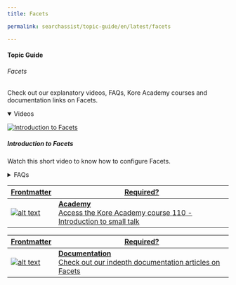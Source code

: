 ```yaml
---
title: Facets

permalink: searchassist/topic-guide/en/latest/facets

---
```

#### Topic Guide
###### Facets

  Check out our explanatory videos, FAQs, Kore Academy courses and documentation links on Facets.

<details class="introduction-video" open>
  <summary>Videos
  </summary>
  
   [![Introduction to Facets](images/VideoCoverImage.png)](https://drive.google.com/file/d/1c1s43uZudmR0lqYGUinghJtHetPpQm90/view?usp=sharing)

  ##### Introduction to Facets 
  Watch this short video to know how to configure Facets.

</details>

<details>
  <summary>FAQs
  </summary>

  <a class="doc-link" target="_blank" href="https://docs.kore.ai/searchassist/concepts/managing-relevance/managing-relevance/#Creating_Facets">
 
  What are Facets and its types in Searchassist?

</a>

 <a class="doc-link" target="_blank" href="https://docs.kore.ai/searchassist/concepts/managing-relevance/managing-relevance/#Filter_Facets">
 
 How to configure a Filter Facet?

</a>
 
  
<a class="doc-link" target="_blank" href="https://docs.kore.ai/searchassist/concepts/managing-relevance/managing-relevance/#Sortable_Facets">

  How to configure a Sortable Facet?

</a>
  
  <a class="doc-link" target="_blank" href="https://docs.kore.ai/searchassist/concepts/managing-relevance/managing-relevance/#Tab_Facets">
 
  How to configure a Tab Facet?

</a>


</details>



<a class="doc-link" target="_blank" href="https://academy.kore.ai/learningpath/course-110---introduction-to-small-talk">
 

| Frontmatter | Required? |
|-------------|-------------|
| ![alt text](images/docIcon.svg "Title") | **Academy**  <br /> Access the Kore Academy course 110 - Introduction to small talk | 


</a>


<a class="doc-link" target="_blank" href="https://docs.kore.ai/searchassist/concepts/managing-relevance/managing-relevance/#Creating_Facets">
 

| Frontmatter | Required? |
|-------------|-------------|
| ![alt text](images/docIcon.svg "Title") | **Documentation**  <br /> Check out our indepth documentation articles on Facets | 


</a>
